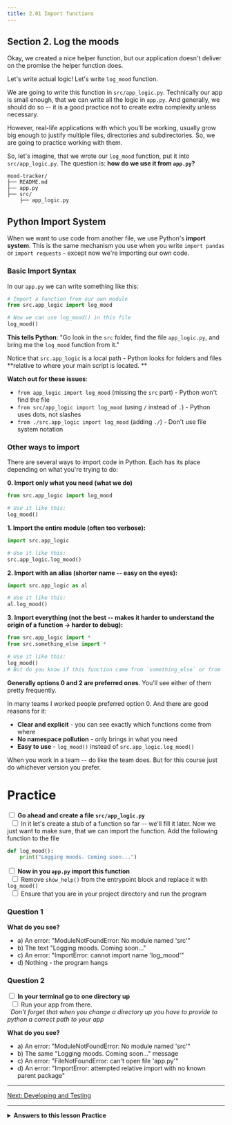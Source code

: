 ```yaml
---
title: 2.01 Import functions
---
```

## Section 2. Log the moods

Okay, we created a nice helper function, but our application doesn't deliver on the promise the helper function does.

Let's write actual logic! Let's write `log_mood` function.

We are going to write this function in `src/app_logic.py`. Technically our app is small enough, that we can write all the logic in `app.py`. And generally, we should do so -- it is a good practice not to create extra complexity unless necessary.

However, real-life applications with which you'll be working, usually grow big enough to justify multiple files, directories and subdirectories. So, we are going to practice working with them.

So, let's imagine, that we wrote our `log_mood` function, put it into `src/app_logic.py`. The question is: **how do we use it from `app.py`?**

```
mood-tracker/        
├── README.md        
├── app.py
├── src/   
	├── app_logic.py          
```

## Python Import System
When we want to use code from another file, we use Python's **import system**. This is the same mechanism you use when you write `import pandas` or `import requests` - except now we're importing our own code.

### Basic Import Syntax
In our `app.py` we can write something like this:
```python
# Import a function from our own module
from src.app_logic import log_mood

# Now we can use log_mood() in this file
log_mood()
```

**This tells Python**: "Go look in the `src` folder, find the file `app_logic.py`, and bring me the `log_mood` function from it."

Notice that `src.app_logic` is a local path - Python looks for folders and files **relative to where your main script is located. **

**Watch out for these issues**:
- `from app_logic import log_mood` (missing the `src` part) - Python won't find the file
- `from src/app_logic import log_mood` (using `/` instead of `.`) - Python uses dots, not slashes
- `from ./src.app_logic import log_mood` (adding `./`) - Don't use file system notation

### Other ways to import

There are several ways to import code in Python. Each has its place depending on what you're trying to do:

**0. Import only what you need (what we do)**
```python
from src.app_logic import log_mood

# Use it like this:
log_mood()
```

**1. Import the entire module (often too verbose):**
```python
import src.app_logic

# Use it like this:
src.app_logic.log_mood()
```

**2. Import with an alias (shorter name -- easy on the eyes):**
```python
import src.app_logic as al

# Use it like this:
al.log_mood()
```

**3. Import everything (not the best  -- makes it harder to  understand the origin of a function -> harder to debug):**
```python
from src.app_logic import *
from src.something_else import *

# Use it like this:
log_mood()
# But do you know if this function came from `something_else` or from `app_logic`?
```

**Generally options 0 and 2 are preferred ones**. You'll see either of them pretty frequently.

In many teams I worked people preferred option 0. And there are good reasons for it:
- **Clear and explicit** - you can see exactly which functions come from where
- **No namespace pollution** - only brings in what you need
- **Easy to use** - `log_mood()` instead of `src.app_logic.log_mood()`

When you work in a team -- do like the team does. But for this course just do whichever version you prefer. 

# Practice
<input type="checkbox"> **Go ahead and create a file `src/app_logic.py`**
<br>&nbsp;&nbsp;<input type="checkbox"> In it let's create a stub of a function so far -- we'll fill it later. Now we just want to make sure, that we can import the function. Add the following function to the file
```python
def log_mood():
	print("Logging moods. Coming soon...")
```
<input type="checkbox"> **Now in you `app.py` import this function**
<br>&nbsp;&nbsp;<input type="checkbox"> Remove `show_help()` from the entrypoint block and replace it with `log_mood()`
<br>&nbsp;&nbsp;<input type="checkbox"> Ensure that you are in your project directory and run the program

### Question 1
**What do you see?**

- a) An error: "ModuleNotFoundError: No module named 'src'"
- b) The text "Logging moods. Coming soon..."
- c) An error: "ImportError: cannot import name 'log_mood'"
- d) Nothing - the program hangs
### Question 2
<input type="checkbox"> **In your terminal go to one directory up**
<br>&nbsp;&nbsp;<input type="checkbox"> Run your app from there.
<br>&nbsp;&nbsp;*Don't forget that when you change a directory up you have to provide to python a correct path to your app*

**What do you see?**

- a) An error: "ModuleNotFoundError: No module named 'src'"
- b) The same "Logging moods. Coming soon..." message
- c) An error: "FileNotFoundError: can't open file 'app.py'"
- d) An error: "ImportError: attempted relative import with no known parent package"

---

[Next: Developing and Testing](22_test_and_dev.md)

---

<details>
<summary><b>Answers to this lesson Practice</b></summary>

<b>Question 1 - Correct answer:</b> <p><b>b) The text "Logging moods. Coming soon..."</b></p>
<p>When you run `python app.py` from your project directory, Python successfully imports the `log_mood` function from `src/app_logic.py` and executes it, displaying the placeholder message. This confirms that your import system is working correctly and Python can find your custom module.</p>

<b>Question 2 - Correct answer:</b> <p><b>b) The same "Logging moods. Coming soon..." message</b></p>
<p>When you run the script from a directory above your project (e.g., `python mood-tracker/app.py`), Python still successfully finds and imports the `src.app_logic` module <b>because the import path is relative to where the script file (`app.py`) is located</b>, not where you're running the command from. Since `app.py` and the `src` folder are in the same directory, Python can resolve the import correctly and the program runs normally, displaying the same message.</p>

</details>
<!-- end of answers section -->